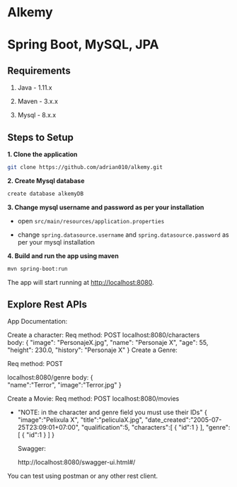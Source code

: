 # Alkemy

# Spring Boot, MySQL, JPA


## Requirements

1. Java - 1.11.x

2. Maven - 3.x.x

3. Mysql - 8.x.x

## Steps to Setup

**1. Clone the application**

```bash
git clone https://github.com/adrian010/alkemy.git
```

**2. Create Mysql database**
```bash
create database alkemyDB
```

**3. Change mysql username and password as per your installation**

+ open `src/main/resources/application.properties`

+ change `spring.datasource.username` and `spring.datasource.password` as per your mysql installation

**4. Build and run the app using maven**


```bash
mvn spring-boot:run
```

The app will start running at <http://localhost:8080>.

## Explore Rest APIs

App Documentation: 

Create a character: 
Req method: POST
localhost:8080/characters  
body:
{
"image": "PersonajeX.jpg",
"name": "Personaje X",
"age": 55,
"height": 230.0,
"history": "Personaje X"
}
Create a Genre:

Req method: POST

localhost:8080/genre
body:
{  
"name":"Terror",
"image":"Terror.jpg"
}

Create a Movie:
Req method: POST
localhost:8080/movies
- "NOTE: in the character and genre field you must use their IDs"
{
"image":"Pelixula X",
"title":"peliculaX.jpg",
"date_created":"2005-07-25T23:09:01+07:00",
"qualification":5,
"characters":[
    {
       "id":1
    }
],
"genre":[
    {
        "id":1
    }
]
}


  Swagger: 

  http://localhost:8080/swagger-ui.html#/


You can test using postman or any other rest client.


